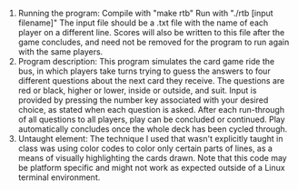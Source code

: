 1. Running the program:
    Compile with "make rtb"
    Run with "./rtb [input filename]"
    The input file should be a .txt file with the name of each player on a different line. Scores will also be written to this file after the game concludes, and need not be removed for the program to run again with the same players.
2. Program description:
    This program simulates the card game ride the bus, in which players take turns trying to guess the answers to four different questions about the next card they receive. The questions are red or black, higher or lower, inside or outside, and suit. Input is provided by pressing the number key associated with your desired choice, as stated when each question is asked. After each run-through of all questions to all players, play can be concluded or continued. Play automatically concludes once the whole deck has been cycled through.
3. Untaught element:
    The technique I used that wasn't explicitly taught in class was using color codes to color only certain parts of lines, as a means of visually highlighting the cards drawn. Note that this code may be platform specific and might not work as expected outside of a Linux terminal environment.